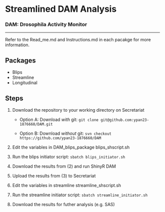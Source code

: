 # **Streamlined DAM Analysis**

### **DAM**: **D**rosophila **A**ctivity **M**onitor

---

Refer to the Read_me.md and Instructions.md in each pacakge for more information.

## Packages

- Blips
- Streamline
- Longitudinal

## Steps

1. Download the repository to your working directory on Secretariat

   - Option A: Download _with_ git: `git clone git@github.com:ypan23-1876660/DAM.git`

   - Option B: Download _without_ git: `svn checkout https://github.com/ypan23-1876660/DAM`

2. Edit the variables in DAM_blips_package blips_shscript.sh

3. Run the blips initiator script: `sbatch blips_initiator.sh`

4. Download the results from (2) and run ShinyR DAM

5. Upload the results from (3) to Secretariat

6. Edit the variables in streamline streamline_shscript.sh

7. Run the streamline initiator script: `sbatch streamline_initiator.sh`

8. Download the results for futher analysis (e.g. SAS)
